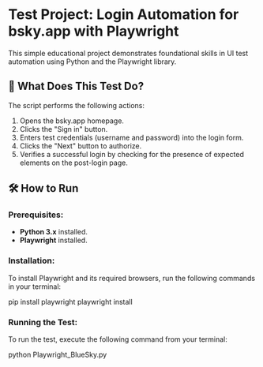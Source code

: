 # Test Project: Login Automation for bsky.app with Playwright

This simple educational project demonstrates foundational skills in UI test automation using Python and the Playwright library.

## 🚀 What Does This Test Do?

The script performs the following actions:
1. Opens the bsky.app homepage.
2. Clicks the "Sign in" button.
3. Enters test credentials (username and password) into the login form.
4. Clicks the "Next" button to authorize.
5. Verifies a successful login by checking for the presence of expected elements on the post-login page.

## 🛠️ How to Run

### Prerequisites:
*   **Python 3.x** installed.
*   **Playwright** installed.

### Installation:
To install Playwright and its required browsers, run the following commands in your terminal:

pip install playwright
playwright install

### Running the Test:
To run the test, execute the following command from your terminal:

python Playwright_BlueSky.py
